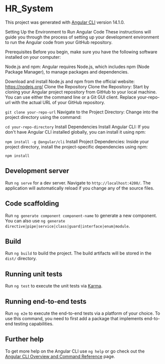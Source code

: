 # HR_System

This project was generated with [Angular CLI](https://github.com/angular/angular-cli) version 14.1.0.

Setting Up the Environment to Run Angular Code
These instructions will guide you through the process of setting up your development environment to run the Angular code from your GitHub repository.

Prerequisites
Before you begin, make sure you have the following software installed on your computer:

Node.js and npm: Angular requires Node.js, which includes npm (Node Package Manager), to manage packages and dependencies.

Download and install Node.js and npm from the official website: https://nodejs.org/
Clone the Repository
Clone the Repository: Start by cloning your Angular project repository from GitHub to your local machine. You can use either the command line or a Git GUI client. Replace your-repo-url with the actual URL of your GitHub repository.

`git clone your-repo-url`
Navigate to the Project Directory: Change into the project directory using the command:


`cd your-repo-directory`
Install Dependencies
Install Angular CLI: If you don't have Angular CLI installed globally, you can install it using npm:


`npm install -g @angular/cli`
Install Project Dependencies: Inside your project directory, install the project-specific dependencies using npm:

`npm install`



## Development server

Run `ng serve` for a dev server. Navigate to `http://localhost:4200/`. The application will automatically reload if you change any of the source files.

## Code scaffolding

Run `ng generate component component-name` to generate a new component. You can also use `ng generate directive|pipe|service|class|guard|interface|enum|module`.

## Build

Run `ng build` to build the project. The build artifacts will be stored in the `dist/` directory.

## Running unit tests

Run `ng test` to execute the unit tests via [Karma](https://karma-runner.github.io).

## Running end-to-end tests

Run `ng e2e` to execute the end-to-end tests via a platform of your choice. To use this command, you need to first add a package that implements end-to-end testing capabilities.

## Further help

To get more help on the Angular CLI use `ng help` or go check out the [Angular CLI Overview and Command Reference](https://angular.io/cli) page.

